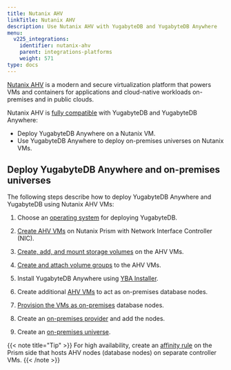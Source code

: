 ```yaml
---
title: Nutanix AHV
linkTitle: Nutanix AHV
description: Use Nutanix AHV with YugabyteDB and YugabyteDB Anywhere
menu:
  v225_integrations:
    identifier: nutanix-ahv
    parent: integrations-platforms
    weight: 571
type: docs
---
```


[Nutanix AHV](https://www.nutanix.com/products/ahv) is a modern and secure virtualization platform that powers VMs and containers for applications and cloud-native workloads on-premises and in public clouds.

Nutanix AHV is [fully compatible](https://portal.nutanix.com/page/documents/compatibility-interoperability-matrix/software?partnerName=Yugabyte&solutionType=all&componentVersion=all&hypervisor=all&validationType=all) with YugabyteDB and YugabyteDB Anywhere:

- Deploy YugabyteDB Anywhere on a Nutanix VM.
- Use YugabyteDB Anywhere to deploy on-premises universes on Nutanix VMs.

## Deploy YugabyteDB Anywhere and on-premises universes

The following steps describe how to deploy YugabyteDB Anywhere and YugabyteDB using Nutanix AHV VMs:

1. Choose an [operating system](../../reference/configuration/operating-systems/) for deploying YugabyteDB.

1. [Create AHV VMs](https://portal.nutanix.com/page/documents/details?targetId=Prism-Central-Guide-vpc_2023_4:mul-vm-create-acropolis-pc-t.html) on Nutanix Prism with Network Interface Controller (NIC).

1. [Create, add, and mount storage volumes](https://portal.nutanix.com/page/documents/solutions/details?targetId=RA-2107-SAP-High-Availability-Using-Nutanix-Volumes:set-up-disks-using-nutanix-volumes-for-os-clustering.html) on the AHV VMs.

1. [Create and attach volume groups](https://portal.nutanix.com/page/documents/solutions/details?targetId=RA-2012-Informatica-PowerCenter-Grid:nutanix-volume-groups.html) to the AHV VMs.

1. Install YugabyteDB Anywhere using [YBA Installer](../../yugabyte-platform/install-yugabyte-platform/install-software/installer/).

1. Create additional [AHV VMs](https://portal.nutanix.com/page/documents/details?targetId=Prism-Central-Guide-vpc_2023_4:mul-vm-create-acropolis-pc-t.html) to act as on-premises database nodes.

1. [Provision the VMs as on-premises](../../yugabyte-platform/prepare/server-nodes-software/software-on-prem/) database nodes.

1. Create an [on-premises provider](../../yugabyte-platform/configure-yugabyte-platform/on-premises/) and add the nodes.

1. Create an [on-premises universe](../../yugabyte-platform/create-deployments/).

{{< note title="Tip" >}}
For high availability, create an [affinity rule](https://portal.nutanix.com/page/documents/details?targetId=Prism-Central-Guide-vpc_2023_4:mul-affinity-policies-pc-c.html) on the Prism side that hosts AHV nodes (database nodes) on separate controller VMs.
{{< /note >}}
